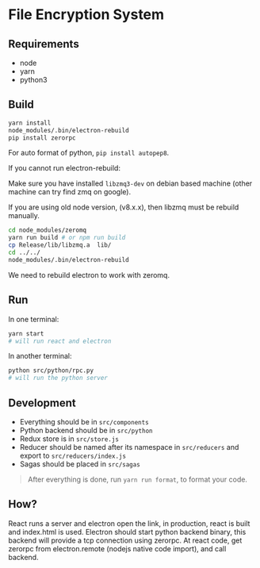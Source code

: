 # File Encryption System

## Requirements

- node
- yarn
- python3

## Build

```bash
yarn install
node_modules/.bin/electron-rebuild
pip install zerorpc
```

For auto format of python, `pip install autopep8`.

If you cannot run electron-rebuild:

Make sure you have installed `libzmq3-dev` on debian based machine (other machine can try find zmq on google).

If you are using old node version, (v8.x.x), then libzmq must be rebuild manually.

```bash
cd node_modules/zeromq
yarn run build # or npm run build
cp Release/lib/libzmq.a  lib/
cd ../../
node_modules/.bin/electron-rebuild
```

We need to rebuild electron to work with zeromq.

## Run

In one terminal:
```bash
yarn start
# will run react and electron
```

In another terminal:
```bash
python src/python/rpc.py
# will run the python server
```

## Development

- Everything should be in `src/components`
- Python backend should be in `src/python`
- Redux store is in `src/store.js`
- Reducer should be named after its namespace in `src/reducers` and export to `src/reducers/index.js`
- Sagas should be placed in `src/sagas`

> After everything is done, run `yarn run format`, to format your code.

## How?

React runs a server and electron open the link, in production, react is built and index.html is used. Electron should start python  backend binary, this backend will provide a tcp connection using zerorpc. At react code, get zerorpc from electron.remote (nodejs native code import), and call backend.
